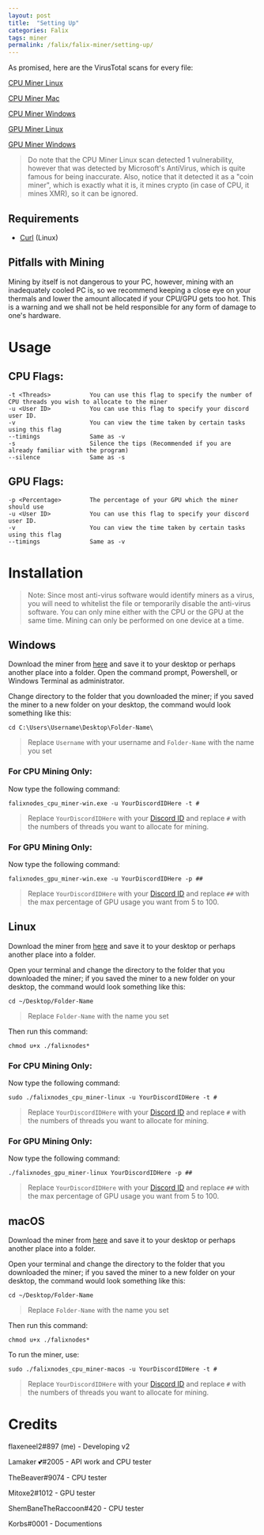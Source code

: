 ```yaml
---
layout: post
title:  "Setting Up"
categories: Falix
tags: miner
permalink: /falix/falix-miner/setting-up/
---
```


As promised, here are the VirusTotal scans for every file:

[CPU Miner Linux](https://www.virustotal.com/gui/file/dae27c0dffe83c45504526d564ae0c6454a2dc3de472655c38a1b2fc98a9d9eb/detection)

[CPU Miner Mac](https://www.virustotal.com/gui/file/c2b494b63a72ddf23dfc118c346c3becf91f095f8b50736a4ed0f3031a9c1591/detection)

[CPU Miner Windows](https://www.virustotal.com/gui/file/409a28fc145dacfcb7ac4b863ce53e6c3141b34314c242b364b63504c419925f/detection)



[GPU Miner Linux](https://www.virustotal.com/gui/file/9c0ae1c6f922a69f705074de951655414ac28f0c42b9ef12cbe5e85c006b2412/detection)

[GPU Miner Windows](https://www.virustotal.com/gui/file/5f5f7f013c306b16cf31f461aebd06c7a893e4fee03334611803805813baddfa/detection)

> Do note that the CPU Miner Linux scan detected 1 vulnerability, however that was detected by Microsoft's AntiVirus, which is quite famous for being inaccurate. Also, notice that it detected it as a "coin miner", which is exactly what it is, it mines crypto (in case of CPU, it mines XMR), so it can be ignored.

## Requirements
 - [Curl](https://curl.se/) (Linux)

## Pitfalls with Mining
Mining by itself is not dangerous to your PC, however, mining with an inadequately cooled PC is, so we recommend keeping a close eye on your thermals and lower the amount allocated if your CPU/GPU gets too hot. This is a warning and we shall not be held responsible for any form of damage to one's hardware.

# Usage
## CPU Flags:
```
-t <Threads>           You can use this flag to specify the number of CPU threads you wish to allocate to the miner
-u <User ID>           You can use this flag to specify your discord user ID.
-v                     You can view the time taken by certain tasks using this flag
--timings              Same as -v
-s                     Silence the tips (Recommended if you are already familiar with the program)
--silence              Same as -s
```

## GPU Flags:
```
-p <Percentage>        The percentage of your GPU which the miner should use
-u <User ID>           You can use this flag to specify your discord user ID.
-v                     You can view the time taken by certain tasks using this flag
--timings              Same as -v
```

# Installation

> Note: Since most anti-virus software would identify miners as a virus, you will need to whitelist the file or temporarily disable the anti-virus software. You can only mine either with the CPU or the GPU at the same time. Mining can only be performed on one device at a time.

## Windows
Download the miner from [here](https://github.com/FalixInc/FalixCoins-Miner/releases/) and save it to your desktop or perhaps another place into a folder. Open the command prompt, Powershell, or Windows Terminal as administrator.

Change directory to the folder that you downloaded the miner; if you saved the miner to a new folder on your desktop, the command would look something like this:
```
cd C:\Users\Username\Desktop\Folder-Name\
```
 > Replace `Username` with your username and `Folder-Name` with the name you set

### For CPU Mining Only:
Now type the following command:
```
falixnodes_cpu_miner-win.exe -u YourDiscordIDHere -t #
```
 > Replace `YourDiscordIDHere` with your [Discord ID](https://support.discord.com/hc/en-us/articles/206346498) and replace `#` with the numbers of threads you want to allocate for mining.

### For GPU Mining Only:
Now type the following command:
```
falixnodes_gpu_miner-win.exe -u YourDiscordIDHere -p ##
```
> Replace `YourDiscordIDHere` with your [Discord ID](https://support.discord.com/hc/en-us/articles/206346498) and replace `##` with the max percentage of GPU usage you want from 5 to 100.

## Linux
Download the miner from [here](https://github.com/FalixInc/FalixCoins-Miner/releases/) and save it to your desktop or perhaps another place into a folder.

Open your terminal and change the directory to the folder that you downloaded the miner; if you saved the miner to a new folder on your desktop, the command would look something like this:
```
cd ~/Desktop/Folder-Name
```
 > Replace `Folder-Name` with the name you set

Then run this command:
```
chmod u+x ./falixnodes*
```

### For CPU Mining Only:
Now type the following command:
```
sudo ./falixnodes_cpu_miner-linux -u YourDiscordIDHere -t #
```
 > Replace `YourDiscordIDHere` with your [Discord ID](https://support.discord.com/hc/en-us/articles/206346498) and replace `#` with the numbers of threads you want to allocate for mining.

### For GPU Mining Only:
Now type the following command:
```
./falixnodes_gpu_miner-linux YourDiscordIDHere -p ##
```
> Replace `YourDiscordIDHere` with your [Discord ID](https://support.discord.com/hc/en-us/articles/206346498) and replace `##` with the max percentage of GPU usage you want from 5 to 100.

## macOS
Download the miner from [here](https://github.com/FalixInc/FalixCoins-Miner/releases/) and save it to your desktop or perhaps another place into a folder.

Open your terminal and change the directory to the folder that you downloaded the miner; if you saved the miner to a new folder on your desktop, the command would look something like this:
```
cd ~/Desktop/Folder-Name
```
 > Replace `Folder-Name` with the name you set

Then run this command:
```
chmod u+x ./falixnodes*
```

To run the miner, use:
```
sudo ./falixnodes_cpu_miner-macos -u YourDiscordIDHere -t #
```
 > Replace `YourDiscordIDHere` with your [Discord ID](https://support.discord.com/hc/en-us/articles/206346498) and replace `#` with the numbers of threads you want to allocate for mining.

# Credits
flaxeneel2#897 (me) - Developing v2

Lamaker 💕#2005 - API work and CPU tester

TheBeaver#9074 - CPU tester

Mitoxe2#1012 - GPU tester

ShemBaneTheRaccoon#420 - CPU tester

Korbs#0001 - Documentions